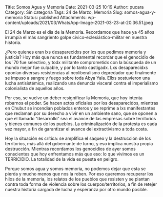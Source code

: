 Title: Somos Agua y Memoria
Date: 2021-03-25 10:19
Author: pucara
Category: Sin categoría
Tags: 24 de Marzo, Memoria
Slug: somos-agua-y-memoria
Status: published
Attachments: wp-content/uploads/2021/03/WhatsApp-Image-2021-03-23-at-20.36.51.jpeg

<!-- wp:paragraph -->

El 24 de Marzo es el día de la Memoria. Recordamos que hace ya 45 años irrumpía el más sangriento golpe cívico-eclesiástico-militar en nuestra historia.

<!-- /wp:paragraph -->

<!-- wp:paragraph -->

¿Pero quienes eran lxs desaparecidxs por lxs que pedimos memoria y justicia? Hoy más que nunca es fundamental recordar que el genocidio de los ´70 fue selectivo, y todx militante comprometidx con la búsqueda de un mundo mejor fue culpable, y por lo tanto castigadx. Lxs desaparecidxs oponían diversas resistencias al neoliberalismo depredador que finalmente se impuso a sangre y fuego sobre toda Abya Yala. Ellxs sostuvieron una lucha antisistémica, realizando una denuncia visceral contra el imperialismo colonialista de aquellos años.

<!-- /wp:paragraph -->

<!-- wp:paragraph -->

Por eso, se vuelve un deber resignificar la Memoria, que hoy intenta robarnos el poder. Se hacen actos oficiales por los desaparecidos, mientras en Chubut se incendian poblados enteros y se reprime a lxs manifestantes que reclaman por su derecho a vivir en un ambiente sano, que se oponen a que el llamado “desarrollo” sea el avance de las empresas sobre territorios y bienes comunes de los pueblos. La criminalización de la protesta es cada vez mayor, a fin de garantizar el avance del extractivismo a toda costa.

<!-- /wp:paragraph -->

<!-- wp:paragraph -->

Hoy la situación es crítica: se amplifica el saqueo y la destrucción de los territorios, más allá del gobernante de turno, y eso implica nuestra propia destrucción. Mientras recordamos los genocidios de ayer somos conscientes que hoy enfrentamos más que eso: lo que vivimos es un TERRICIDIO. La totalidad de la vida es puesta en peligro.

<!-- /wp:paragraph -->

<!-- wp:paragraph -->

Porque somos agua y somos memoria, no podemos dejar que esta se pierda y mucho menos que nos la roben. Por eso queremos recuperar los hilos de la memoria, los relatos de los pueblos que resisten y se plantan contra toda forma de violencia sobre los cuerpos/territorios, a fin de retejer nuestra historia cargada de lucha y esperanza por otro mundo posible.

<!-- /wp:paragraph -->
